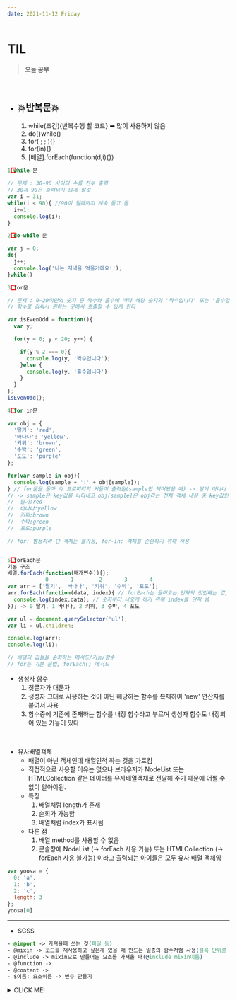 ```yaml
---
date: 2021-11-12 Friday
---
```


# TIL

> **오늘 공부**
<br />

  - 💥반복문💥
    -
    1. while(조건){반복수행 할 코드} ➡ 많이 사용하지 않음
    2. do{}while()
    3. for( ; ; ){}
    4. for(in){}
    5. [배열].forEach(function(d,i){})
```js
1️⃣ while 문

// 문제 : 30~90 사이의 수를 전부 출력
// 30과 90은 출력되지 않게 할것
var i = 31;
while(i < 90){ //90이 될때까지 계속 돌고 돔
  i+=1;
  console.log(i);
}
```
```js
2️⃣ do-while 문

var j = 0;
do{
  j++;
  console.log('나는 저녁을 먹을거에요!');
}while()
```

```js
3️⃣ for문

// 문제 : 0~20미만의 숫자 중 짝수와 홀수에 따라 해당 숫자와 '짝수입니다' 또는 '홀수입니다'를 출력하는 함수 isEvenOdd를 만드시오
// 함수로 감싸서 원하는 곳에서 호출할 수 있게 한다

var isEvenOdd = function(){
  var y;

  for(y = 0; y < 20; y++) {

    if(y % 2 === 0){
      console.log(y, '짝수입니다');
    }else {
      console.log(y, '홀수입니다')
    }
  }
};
isEvenOdd();

```  

```js
4️⃣ for in문

var obj = {
  '딸기': 'red', 
  '바나나': 'yellow', 
  '키위': 'brown', 
  '수박': 'green', 
  '포도': 'purple'
};

for(var sample in obj){
  console.log(sample + ':' + obj[sample]);
} // for문을 돌아 각 프로퍼티의 키들이 출력됨(sample만 찍어봤을 때) -> 딸기 바나나 키위 수박 포도
// -> sample은 key값을 나타내고 obj[sample]은 obj라는 전체 객체 내용 중 key값인 sample의 value를 가져오는 것
//  딸기:red
//  바나나:yellow
//  키위:brown
//  수박:green
//  포도:purple

// for: 범용처리 단 객체는 불가능, for-in: 객체를 순환하기 위해 사용
```

```js

5️⃣ forEach문
기본 구조
배열.forEach(function(매개변수)){};
            0       1        2       3       4
var arr = ['딸기', '바나나', '키위', '수박', '포도'];
arr.forEach(function(data, index){ // forEach는 들어오는 인자의 첫번째는 값, 두번째는 순서
  console.log(index,data); // 숫자부터 나오게 하기 위해 index를 먼저 씀
}); -> 0 딸기, 1 바나나, 2 키위, 3 수박, 4 포도

var ul = document.querySelector('ul');
var li = ul.children;

console.log(arr);
console.log(li);

// 배열의 값들을 순회하는 메서드/기능/함수
// for는 기본 문법, forEach() 메서드
```

- 생성자 함수
  1. 첫글자가 대문자
  2. 생성자 그대로 사용하는 것이 아닌 해당하는 함수를 복제하여 'new' 연산자를 붙여서 사용
  3. 함수중에 기존에 존재하는 함수를 내장 함수라고 부르며 생성자 함수도 내장되어 있는 기능이 있다

<br />

- 유사배열객체
  - 배열이 아닌 객체인데 배열인척 하는 것을 가르킴
  - 직접적으로 사용할 이유는 없으나 브라우저가 NodeList 또는 HTMLCollection 같은 데이터를 유사배열객체로 전달해 주기 때문에 어쩔 수 없이 알아야됨.
  - 특징 
    1. 배열처럼 length가 존재
    2. 순회가 가능함
    3. 배열처럼 index가 표시됨
  - 다른 점 
    1. 배열 method를 사용할 수 없음
    2. 콘솔창에 NodeList (-> forEach 사용 가능) 또는 HTMLCollection (-> forEach 사용 불가능) 이라고 출력되는 아이들은 모두 유사 배열 객체임
```js
var yoosa = {
  0: 'a',
  1: 'b',
  2: 'c',
  length: 3
};
yoosa[0]
```
-------
- SCSS
```css
- @import -> 가져올때 쓰는 것(파일 등)
- @mixin -> 코드를 재사용하고 싶은게 있을 때 만드는 일종의 함수처럼 사용(블록 단위로 만듬)
- @include -> mixin으로 만들어둔 요소를 가져올 때(@include mixin이름)
- @function ->  
- @content -> 
- $이름: 요소이름 -> 변수 만들기
```




<details>
<summary>CLICK ME!</summary>  

- https://curryyou.tistory.com/202
- https://devsoyoung.github.io/posts/js-htmlcollection-nodelist
</detials>  
